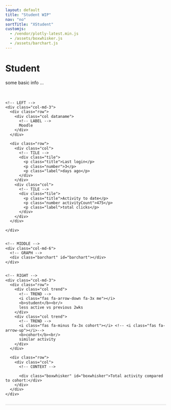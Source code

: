 ```yaml
---
layout: default
title: "Student WIP"
nav: "no"
sortTitle: "XStudent"
customjs:
  - /vendor/plotly-latest.min.js
  - /assets/boxwhisker.js
  - /assets/barchart.js
---
```


<style>
/* SOURCE ROW */
.datasource         {line-height: 1.2; padding-bottom: 10px; border-bottom: 4px solid #eee; }

/* TITLE */
.dataname           {font-size: 2rem; line-height: 1; margin-bottom: 1rem}

/* TILE */
.tile               {text-align: center; line-height: 1; padding: 0.4rem; borderX: 1px solid #ddd; background: #efefef}
.tile .title        {font-size: 0.8rem; margin-bottom: 0.4rem; color: #333}
.tile .number       {font-size: 3.5rem; font-weight: 300; margin-bottom: 0.4rem}
.tile .label        {font-size: 0.7rem; margin-bottom: 4px; color: #666; }

/* lighter tile */
.tile               {border: 2px solid #eee; background: #fff}
.tile .title        {color: #111}
.tile .label        {color: #707070; }


/* BOX WHISKER */
.boxwhisker         {font-size: 0.8rem; margin-top: 1.5rem; color: #333}

/* GRAPH */
.barchart           {}

/* TREND */
.me                 {color: #1a296b }  /* uon blue 4 */
.cohort             {color: #ccc}  /* grey */
.trend              {padding-left: 50px; font-size: 0.8rem; color: #333; }
.trend i            {position: absolute; top: 0; left: 5px; }

</style>

<div class="container main">
  <h1>Student</h1>
  <p style="margin-bottom: 3rem">some basic info ...</p>

  <!-- ROW PER DATASOURCE -->
  <div class="row datasource ">

    <!-- LEFT -->
    <div class="col-md-3">
      <div class="row">
        <div class="col dataname">
          <!-- LABEL -->
          Moodle
        </div>
      </div>

      <div class="row">
        <div class="col">
          <!-- TILE -->
          <div class="tile">
            <p class="title">Last login</p>
            <p class="number">3</p>
            <p class="label">days ago</p>
          </div>
        </div>
        <div class="col">
          <!-- TILE -->
          <div class="tile">
            <p class="title">Activity to date</p>
            <p class="number activityCount">475</p>
            <p class="label">total clicks</p>
          </div>
        </div>
      </div>

    </div>


    <!-- MIDDLE -->
    <div class="col-md-6">
      <!-- GRAPH -->
      <div class="barchart" id="barchart"></div>
    </div>


    <!-- RIGHT -->
    <div class="col-md-3">
      <div class="row">
        <div class="col trend">
          <!-- TREND -->
          <i class="fas fa-arrow-down fa-3x me"></i>
          <b>student</b><br/>
          less active vs previous 2wks
        </div>
        <div class="col trend">
          <!-- TREND -->
          <i class="fas fa-minus fa-3x cohort"></i> <!-- <i class="fas fa-arrow-up"></i>-->  
          <b>cohort</b><br/>
          similar activity
        </div>
      </div>    

      <div class="row">
        <div class="col">
          <!-- CONTEXT -->

          <div class="boxwhisker" id="boxwhisker">Total activity compared to cohort:</div>
        </div>
      </div>
    </div>

   </div><!-- END DATASOURCE ROW -->



</div>
